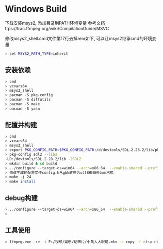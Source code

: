 

# Windows Build

下载安装msys2, 添加目录到PATH环境变量
参考文档 ttps://trac.ffmpeg.org/wiki/CompilationGuide/MSVC

修改msys2_shell.cmd文件第17行去掉rem如下, 可以让msys2继承cmd的环境变量
```bash
> set MSYS2_PATH_TYPE=inherit
```

## 安装依赖
```bash
> cmd
> vcvars64
> msys2_shell
> pacman -S pkg-config
> pacman -S diffutils
> pacman -S make
> pacman -S yasm
```

## 配置并构建
```bash
> cmd
> vcvars64
> msys2_shell
> export PKG_CONFIG_PATH=$PKG_CONFIG_PATH:/d/devtools/SDL.2.28.2/lib/pkgconfig
> pkg-config sdl2 --libs
-LD:/devtools/SDL.2.28.2/lib -lSDL2
> mkdir build & cd build
> ../configure --target-os=win64 --arch=x86_64  --enable-shared --prefix=/d/devtools/ffmpeg.3.4.13  --extra-cflags="-MD" --toolchain=msvc --disable-sdl2
> 修改生成的配置文件config.h从gbk转换为utf8编码带bom格式
> make -j 24
> make install
```

## debug构建
```bash
> ../configure --target-os=win64 --arch=x86_64  --enable-shared --prefix=/d/devtools/ffmpeg.3.4.13  --extra-cflags="-MD" --toolchain=msvc --disable-sdl2 --enable-debug
>
```

## 工具使用

```bash
> ffmpeg.exe -re -i E:/视频/娱乐/动画片/小黄人大眼萌.mkv -c copy -f rtsp rtsp://127.0.0.1:8554/stream
```
